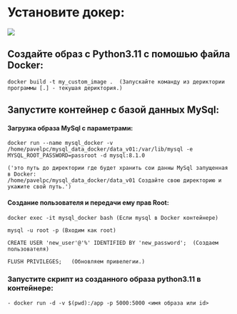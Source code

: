 # Установите докер:
<html>
<body>
    <a href="https://docs.docker.com/engine/install/ubuntu/">
      <img src="https://docs.docker.com/assets/favicons/docs@2x.ico">
    </a>
</body>
</html>

## Создайте образ с Python3.11 с помошью файла Docker:
    docker build -t my_custom_image .  (Запускайте команду из дериктории программы [.] - текушая дериктория.)

## Запустите контейнер с базой данных MySql:
#### Загрузка образа MySql с параметрами:
    docker run --name mysql_docker -v /home/pavelpc/mysql_data_docker/data_v01:/var/lib/mysql -e MYSQL_ROOT_PASSWORD=passroot -d mysql:8.1.0
    
    ('это путь до директории где будет хранить сои данны MySql запущенная в Docker:
    /home/pavelpc/mysql_data_docker/data_v01 Создайте свою директорию и укажите свой путь.')

#### Создание пользователя и передачи ему прав Root:
    docker exec -it mysql_docker bash (Если mysql в Docker контейнере)

    mysql -u root -p (Входим как root)

    CREATE USER 'new_user'@'%' IDENTIFIED BY 'new_password';  (Создаем пользователя)

    FLUSH PRIVILEGES;   (Обновляем привелегии.)


### Запустите скрипт из созданного образа python3.11 в контейнере:
    - docker run -d -v $(pwd):/app -p 5000:5000 <имя образа или id>


